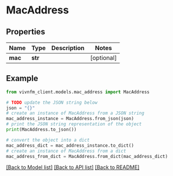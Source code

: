 # MacAddress


## Properties

Name | Type | Description | Notes
------------ | ------------- | ------------- | -------------
**mac** | **str** |  | [optional] 

## Example

```python
from vivnfm_client.models.mac_address import MacAddress

# TODO update the JSON string below
json = "{}"
# create an instance of MacAddress from a JSON string
mac_address_instance = MacAddress.from_json(json)
# print the JSON string representation of the object
print(MacAddress.to_json())

# convert the object into a dict
mac_address_dict = mac_address_instance.to_dict()
# create an instance of MacAddress from a dict
mac_address_from_dict = MacAddress.from_dict(mac_address_dict)
```
[[Back to Model list]](../README.md#documentation-for-models) [[Back to API list]](../README.md#documentation-for-api-endpoints) [[Back to README]](../README.md)


